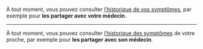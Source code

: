 À tout moment, vous pouvez consulter [l’historique de vos symptômes](suivihistorique), par exemple pour **les partager avec votre médecin**.

---

À tout moment, vous pouvez consulter [l’historique des symptômes](suivihistorique) de votre proche, par exemple pour **les partager avec son médecin**.
